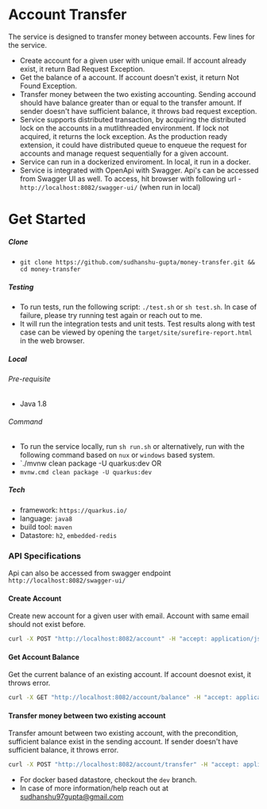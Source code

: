 # Account Transfer

The service is designed to transfer money between accounts. Few lines for the service.
  - Create account for a given user with unique email. If account already exist, it return Bad Request Exception.
  - Get the balance of a account. If account doesn't exist, it return Not Found Exception.
  - Transfer money between the two existing accounting. Sending accound should have balance greater than or equal to the transfer amount. If sender doesn't have sufficient balance, it throws bad request exception.
  - Service supports distributed transaction, by acquiring the distributed lock on the accounts in a mutlithreaded environment. If lock not acquired, it returns the lock exception. As the production ready extension, it could have distributed queue to enqueue the request for accounts and manage request sequentially for a given account.
  - Service can run in a dockerized enviroment. In local, it run in a docker.
  - Service is integrated with OpenApi with Swagger. Api's can be accessed from Swagger UI as well. To access, hit browser with following url - `http://localhost:8082/swagger-ui/` (when run in local)

# Get Started
##### Clone
- `git clone https://github.com/sudhanshu-gupta/money-transfer.git && cd money-transfer`
##### Testing
  - To run tests, run the following script: `./test.sh` or `sh test.sh`. In case of failure, please try running test again or reach out to me.
  - It will run the integration tests and unit tests. Test results along with test case can be viewed by opening the `target/site/surefire-report.html` in the web browser.
##### Local
###### Pre-requisite
- Java 1.8
###### Command
- To run the service locally, run `sh run.sh` or alternatively, run with the following command based on `nux` or `windows` based system.
-  `./mvnw clean package -U quarkus:dev
                             OR 
- `mvnw.cmd clean package -U quarkus:dev`

##### Tech
- framework: `https://quarkus.io/`
- language: `java8`
- build tool: `maven`
- Datastore: `h2`, `embedded-redis`

### API Specifications
Api can also be accessed from swagger endpoint `http://localhost:8082/swagger-ui/`
#### Create Account
Create new account for a given user with email. Account with same email should not exist before.
```sh
curl -X POST "http://localhost:8082/account" -H "accept: application/json" -H "Content-Type: application/json" -d "{\"balance\":10,\"email\":\"sudhanshu@gmail.com\",\"name\":\"sudhanshu gupta\"}"
```
#### Get Account Balance
Get the current balance of an existing account. If account doesnot exist, it throws error.
```sh
curl -X GET "http://localhost:8082/account/balance" -H "accept: application/json" -H "accountId: 1"
```
#### Transfer money between two existing account
Transfer amount between two existing account, with the precondition, sufficient balance exist in the sending account. If sender doesn't have sufficient balance, it throws error. 
```sh
curl -X POST "http://localhost:8082/account/transfer" -H "accept: application/json" -H "accountId: 2" -H "Content-Type: application/json" -d "{\"amount\":20,\"recipientAccountId\":1}"
```

* For docker based datastore, checkout the `dev` branch.
* In case of more information/help reach out at sudhanshu97gupta@gmail.com
